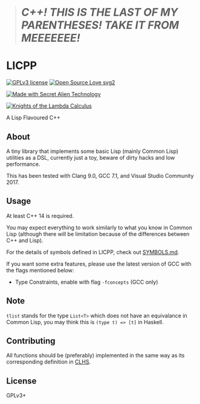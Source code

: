 > # *C++! THIS IS THE LAST OF MY PARENTHESES! TAKE IT FROM MEEEEEEE!*

# LICPP

[![GPLv3 license](https://img.shields.io/badge/License-GPLv3-blue.svg)](http://perso.crans.org/besson/LICENSE.html)
[![Open Source Love svg2](https://badges.frapsoft.com/os/v2/open-source.svg?v=103)](https://github.com/ellerbrock/open-source-badges/)

[![Made with Secret Alien Technology](https://img.shields.io/badge/Made%20with-Secret%20Alien%20Technology-green.svg?longCache=true&style=for-the-badge&colorB=82ce82)](https://common-lisp.net/)

[![Knights of the Lambda Calculus](https://img.shields.io/badge/Knights%20of-the%20lambda%20Calculus-brightgreen.svg?longCache=true&style=for-the-badge)](http://catb.org/jargon/html/K/Knights-of-the-Lambda-Calculus.html)


A Lisp Flavoured C++

## About
A tiny library that implements some basic Lisp (mainly Common Lisp) utilities as a DSL, currently just a toy, beware of dirty hacks and low performance.

This has been tested with Clang 9.0, GCC 7.1, and Visual Studio Community 2017.

## Usage
At least C++ 14 is required.

You may expect everything to work similarly to what you know in Common Lisp (although there will be limitation because of the differences between C++ and Lisp).

For the details of symbols defined in LICPP, check out [SYMBOLS.md](SYMBOLS.md).

If you want some extra features, please use the latest version of GCC with the flags mentioned below:

- Type Constraints, enable with flag `-fconcepts` (GCC only)

## Note
`tlist` stands for the type `List<T>` which does not have an equivalance in Common Lisp, you may think this is `(type t) => [t]` in Haskell.

## Contributing
All functions should be (preferably) implemented in the same way as its corresponding definition in [CLHS](http://www.lispworks.com/documentation/lw70/CLHS/Front/X_AllSym.htm).

## License
GPLv3+
